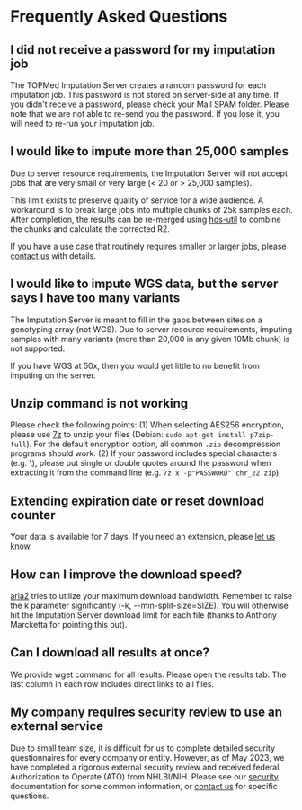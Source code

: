 # Frequently Asked Questions

## I did not receive a password for my imputation job
The TOPMed Imputation Server creates a random password for each imputation job. This password is not stored on server-side at any time. If you didn't receive a password, please check your Mail SPAM folder. Please note that we are not able to re-send you the password. If you lose it, you will need to re-run your imputation job.  

## I would like to impute more than 25,000 samples
Due to server resource requirements, the Imputation Server will not accept jobs that are very small or very large (< 20 or > 25,000 samples).

This limit exists to preserve quality of service for a wide audience. A workaround is to break large jobs into multiple chunks of 25k samples each. After completion, the results can be re-merged using [hds-util](https://github.com/statgen/hds-util) to combine the chunks and calculate the corrected R2.

If you have a use case that routinely requires smaller or larger jobs, please [contact us](/contact) with details.

## I would like to impute WGS data, but the server says I have too many variants
The Imputation Server is meant to fill in the gaps between sites on a genotyping array (not WGS). Due to server resource requirements, imputing samples with many variants (more than 20,000 in any given 10Mb chunk) is not supported.

If you have WGS at 50x, then you would get little to no benefit from imputing on the server.

## Unzip command is not working
Please check the following points: (1) When selecting AES256 encryption, please use [7z](https://www.7-zip.org/download.html) to unzip your files (Debian: `sudo apt-get install p7zip-full`). For the default encryption option, all common `.zip` decompression programs should work. (2) If your password includes special characters (e.g. \\), please put single or double quotes around the password when extracting it from the command line (e.g. `7z x -p"PASSWORD" chr_22.zip`).

## Extending expiration date or reset download counter
Your data is available for 7 days. If you need an extension, please [let us know](/contact).

## How can I improve the download speed?
[aria2](https://aria2.github.io/) tries to utilize your maximum download bandwidth. Remember to raise the k parameter significantly (-k, --min-split-size=SIZE). You will otherwise hit the Imputation Server download limit for each file (thanks to Anthony Marcketta for pointing this out).

## Can I download all results at once?
We provide wget command for all results. Please open the results tab. The last column in each row includes direct links to all files.

## My company requires security review to use an external service
Due to small team size, it is difficult for us to complete detailed security questionnaires for every company or entity. However, as of May 2023, we have completed a rigorous external security review and received federal Authorization to Operate (ATO) from NHLBI/NIH. Please see our [security](/data-sensitivity) documentation for some common information, or [contact us](/contact) for specific questions. 
